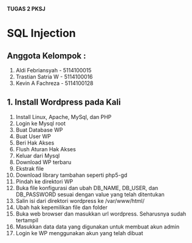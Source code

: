 <b> TUGAS 2 PKSJ </b>
# SQL Injection

## Anggota Kelompok :
1. Aldi Febriansyah - 5114100015
1. Trastian Satria W - 5114100016
1. Kevin A Fachreza - 5114100128



## 1. Install Wordpress pada Kali
1. Install Linux, Apache, MySql, dan PHP
1. Login ke Mysql root
1. Buat Database WP
1. Buat User WP
1. Beri Hak Akses
1. Flush Aturan Hak Akses
1. Keluar dari Mysql
1. Download WP terbaru
1. Ekstrak file 
1. Download library tambahan seperti php5-gd
1. Pindah ke direktori WP
1. Buka file konfigurasi dan ubah DB_NAME, DB_USER, dan DB_PASSWORD sesuai dengan value yang telah ditentukan
1. Salin isi dari direktori wordpress ke /var/www/html/
1. Ubah hak kepemilikan file dan folder
1. Buka web browser dan masukkan url wordpress. Seharusnya sudah tertampil
1. Masukkan data data yang digunakan untuk membuat akun admin
1. Login ke WP menggunakan akun yang telah dibuat
